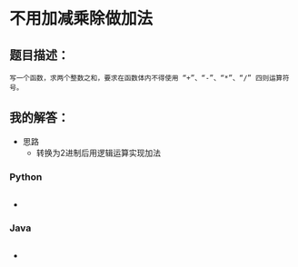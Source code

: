 # 不用加减乘除做加法

## 题目描述：

```
写一个函数，求两个整数之和，要求在函数体内不得使用 “+”、“-”、“*”、“/” 四则运算符号。
```

## 我的解答：

- 思路
  - 转换为2进制后用逻辑运算实现加法

### Python

```python

```

- 

### Java

```java

```

- 